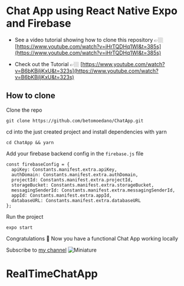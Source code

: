 # Chat App using React Native Expo and Firebase


- See a video tutorial showing how to clone this repository 👉🏼 [https://www.youtube.com/watch?v=iHrTQDHq1WI&t=385s](https://www.youtube.com/watch?v=iHrTQDHq1WI&t=385s)

- Check out the Tutorial 👉🏼 [https://www.youtube.com/watch?v=B6bKBiljKxU&t=323s](https://www.youtube.com/watch?v=B6bKBiljKxU&t=323s)

## How to clone

Clone the repo
```
git clone https://github.com/betomoedano/ChatApp.git
```

cd into the just created project and install dependencies with yarn
```
cd ChatApp && yarn
```

Add your firebase backend config in the `firebase.js` file
```
const firebaseConfig = {
  apiKey: Constants.manifest.extra.apiKey,
  authDomain: Constants.manifest.extra.authDomain,
  projectId: Constants.manifest.extra.projectId,
  storageBucket: Constants.manifest.extra.storageBucket,
  messagingSenderId: Constants.manifest.extra.messagingSenderId,
  appId: Constants.manifest.extra.appId,
  databaseURL: Constants.manifest.extra.databaseURL
};
```

Run the project
```
expo start
```

Congratulations 🎉 Now you have a functional Chat App working locally

Subscribe to [my channel](https://youtube.com/c/BetoMoedano)
![Miniature](https://user-images.githubusercontent.com/43630417/167732465-f02c0dea-48db-4e23-ab26-90ca69115251.png)
# RealTimeChatApp
